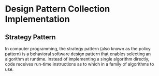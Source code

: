 # Design Pattern Collection Implementation

## Strategy Pattern

In computer programming, the strategy pattern (also known as the policy pattern)
is a behavioral software design pattern that enables selecting an algorithm at runtime.
Instead of implementing a single algorithm directly, code receives run-time instructions
as to which in a family of algorithms to use.
